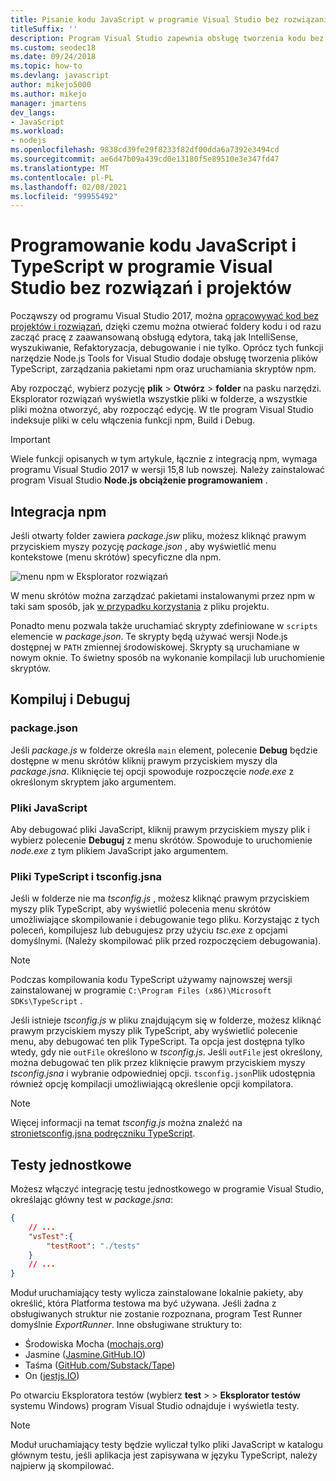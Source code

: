 ```yaml
---
title: Pisanie kodu JavaScript w programie Visual Studio bez rozwiązania lub projektu
titleSuffix: ''
description: Program Visual Studio zapewnia obsługę tworzenia kodu bez zależności w pliku projektu lub pliku rozwiązania
ms.custom: seodec18
ms.date: 09/24/2018
ms.topic: how-to
ms.devlang: javascript
author: mikejo5000
ms.author: mikejo
manager: jmartens
dev_langs:
- JavaScript
ms.workload:
- nodejs
ms.openlocfilehash: 9838cd39fe29f8233f82df00dda6a7392e3494cd
ms.sourcegitcommit: ae6d47b09a439cd0e13180f5e89510e3e347fd47
ms.translationtype: MT
ms.contentlocale: pl-PL
ms.lasthandoff: 02/08/2021
ms.locfileid: "99955492"
---
```

# <a name="develop-javascript-and-typescript-code-in-visual-studio-without-solutions-or-projects"></a>Programowanie kodu JavaScript i TypeScript w programie Visual Studio bez rozwiązań i projektów

Począwszy od programu Visual Studio 2017, można [opracowywać kod bez projektów i rozwiązań](../ide/develop-code-in-visual-studio-without-projects-or-solutions.md), dzięki czemu można otwierać foldery kodu i od razu zacząć pracę z zaawansowaną obsługą edytora, taką jak IntelliSense, wyszukiwanie, Refaktoryzacja, debugowanie i nie tylko. Oprócz tych funkcji narzędzie Node.js Tools for Visual Studio dodaje obsługę tworzenia plików TypeScript, zarządzania pakietami npm oraz uruchamiania skryptów npm.

Aby rozpocząć, wybierz pozycję **plik**  >  **Otwórz**  >  **folder** na pasku narzędzi. Eksplorator rozwiązań wyświetla wszystkie pliki w folderze, a wszystkie pliki można otworzyć, aby rozpocząć edycję. W tle program Visual Studio indeksuje pliki w celu włączenia funkcji npm, Build i Debug.

> [!IMPORTANT]
> Wiele funkcji opisanych w tym artykule, łącznie z integracją npm, wymaga programu Visual Studio 2017 w wersji 15,8 lub nowszej. Należy zainstalować program Visual Studio **Node.js obciążenie programowaniem** .

## <a name="npm-integration"></a>Integracja npm

Jeśli otwarty folder zawiera *package.jsw* pliku, możesz kliknąć prawym przyciskiem myszy pozycję *package.json* , aby wyświetlić menu kontekstowe (menu skrótów) specyficzne dla npm.

![menu npm w Eksplorator rozwiązań](../javascript/media/solution-explorer-npm-ctx.png)

W menu skrótów można zarządzać pakietami instalowanymi przez npm w taki sam sposób, jak [w przypadku korzystania](npm-package-management.md) z pliku projektu.

Ponadto menu pozwala także uruchamiać skrypty zdefiniowane w `scripts` elemencie w *package.json*. Te skrypty będą używać wersji Node.js dostępnej w `PATH` zmiennej środowiskowej. Skrypty są uruchamiane w nowym oknie. To świetny sposób na wykonanie kompilacji lub uruchomienie skryptów.

## <a name="build-and-debug"></a>Kompiluj i Debuguj

### <a name="packagejson"></a>package.json
Jeśli *package.js* w folderze określa `main` element, polecenie **Debug** będzie dostępne w menu skrótów kliknij prawym przyciskiem myszy dla *package.jsna*.
Kliknięcie tej opcji spowoduje rozpoczęcie *node.exe* z określonym skryptem jako argumentem.

### <a name="javascript-files"></a>Pliki JavaScript
Aby debugować pliki JavaScript, kliknij prawym przyciskiem myszy plik i wybierz polecenie **Debuguj** z menu skrótów. Spowoduje to uruchomienie *node.exe* z tym plikiem JavaScript jako argumentem.

### <a name="typescript-files-and-tsconfigjson"></a>Pliki TypeScript i tsconfig.jsna
Jeśli w folderze nie ma *tsconfig.js* , możesz kliknąć prawym przyciskiem myszy plik TypeScript, aby wyświetlić polecenia menu skrótów umożliwiające skompilowanie i debugowanie tego pliku. Korzystając z tych poleceń, kompilujesz lub debugujesz przy użyciu *tsc.exe* z opcjami domyślnymi. (Należy skompilować plik przed rozpoczęciem debugowania).

> [!NOTE]
> Podczas kompilowania kodu TypeScript używamy najnowszej wersji zainstalowanej w programie `C:\Program Files (x86)\Microsoft SDKs\TypeScript` .

Jeśli istnieje *tsconfig.js* w pliku znajdującym się w folderze, możesz kliknąć prawym przyciskiem myszy plik TypeScript, aby wyświetlić polecenie menu, aby debugować ten plik TypeScript. Ta opcja jest dostępna tylko wtedy, gdy nie `outFile` określono w *tsconfig.js*. Jeśli `outFile` jest określony, można debugować ten plik przez kliknięcie prawym przyciskiem myszy *tsconfig.jsna* i wybranie odpowiedniej opcji. `tsconfig.json`Plik udostępnia również opcję kompilacji umożliwiającą określenie opcji kompilatora.

> [!NOTE]
> Więcej informacji na temat *tsconfig.js* można znaleźć na [ stronietsconfig.jsna podręczniku TypeScript](https://www.typescriptlang.org/docs/handbook/tsconfig-json.html).

## <a name="unit-tests"></a>Testy jednostkowe
Możesz włączyć integrację testu jednostkowego w programie Visual Studio, określając główny test w *package.jsna*:

```json
{
    // ...
    "vsTest":{
        "testRoot": "./tests"
    }
    // ...
}
```

Moduł uruchamiający testy wylicza zainstalowane lokalnie pakiety, aby określić, która Platforma testowa ma być używana.
Jeśli żadna z obsługiwanych struktur nie zostanie rozpoznana, program Test Runner domyślnie *ExportRunner*. Inne obsługiwane struktury to:
* Środowiska Mocha ([mochajs.org](https://mochajs.org/))
* Jasmine ([Jasmine.GitHub.IO](https://jasmine.github.io/))
* Taśma ([GitHub.com/Substack/Tape](https://github.com/substack/tape))
* On ([jestjs.IO](https://jestjs.io/))

Po otwarciu Eksploratora testów (wybierz **test**  >    >  **Eksplorator testów** systemu Windows) program Visual Studio odnajduje i wyświetla testy.

> [!NOTE]
> Moduł uruchamiający testy będzie wyliczał tylko pliki JavaScript w katalogu głównym testu, jeśli aplikacja jest zapisywana w języku TypeScript, należy najpierw ją skompilować.
